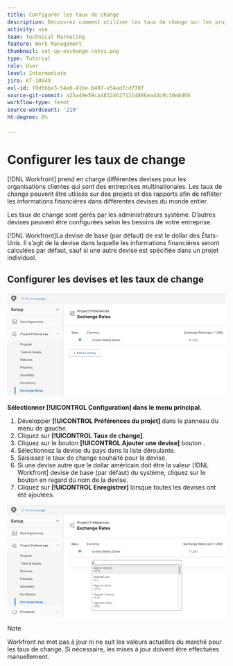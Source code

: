 ```yaml
---
title: Configurer les taux de change
description: Découvrez comment utiliser les taux de change sur les projets et les rapports pour refléter les informations financières dans différentes devises du monde entier.
activity: use
team: Technical Marketing
feature: Work Management
thumbnail: set-up-exchange-rates.png
type: Tutorial
role: User
level: Intermediate
jira: KT-10049
exl-id: f0d5bbe3-54e6-41be-8497-e54ad7cd7707
source-git-commit: a25a49e59ca483246271214886ea4dc9c10e8d66
workflow-type: tm+mt
source-wordcount: '219'
ht-degree: 0%

---
```


# Configurer les taux de change

[!DNL Workfront] prend en charge différentes devises pour les organisations clientes qui sont des entreprises multinationales. Les taux de change peuvent être utilisés sur des projets et des rapports afin de refléter les informations financières dans différentes devises du monde entier.

Les taux de change sont gérés par les administrateurs système. D’autres devises peuvent être configurées selon les besoins de votre entreprise.

[!DNL Workfront]La devise de base (par défaut) de est le dollar des États-Unis. Il s’agit de la devise dans laquelle les informations financières seront calculées par défaut, sauf si une autre devise est spécifiée dans un projet individuel.

## Configurer les devises et les taux de change

![Une image de sélection des taux de change](assets/setting-up-finances-4.png)

**Sélectionner [!UICONTROL Configuration] dans le menu principal.**

1. Développer **[!UICONTROL Préférences du projet]** dans le panneau du menu de gauche.
1. Cliquez sur **[!UICONTROL Taux de change]**.
1. Cliquez sur le bouton **[!UICONTROL Ajouter une devise]** bouton .
1. Sélectionnez la devise du pays dans la liste déroulante.
1. Saisissez le taux de change souhaité pour la devise.
1. Si une devise autre que le dollar américain doit être la valeur [!DNL Workfront] devise de base (par défaut) du système, cliquez sur le bouton en regard du nom de la devise.
1. Cliquez sur **[!UICONTROL Enregistrer]** lorsque toutes les devises ont été ajoutées.

![Image d’ajout d’une devise à la liste des taux de change](assets/setting-up-finances-5.png)

>[!NOTE]
>
>Workfront ne met pas à jour ni ne suit les valeurs actuelles du marché pour les taux de change. Si nécessaire, les mises à jour doivent être effectuées manuellement.
